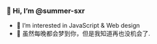 ### 👋 Hi, I’m @summer-sxr
- 👀 I’m interested in JavaScript & Web design
- 💞️ 虽然每晚都会梦到你，但是我知道再也没机会了.

<!---
summer-sxr/summer-sxr is a ✨ special ✨ repository because its `README.md` (this file) appears on your GitHub profile.
You can click the Preview link to take a look at your changes.
- 🌱 I’m currently learning ...
- 💞️ I’m looking to collaborate on ...
- 📫 How to reach me ...
- 😄 Pronouns: ...
- ⚡ Fun fact: ...
--->
